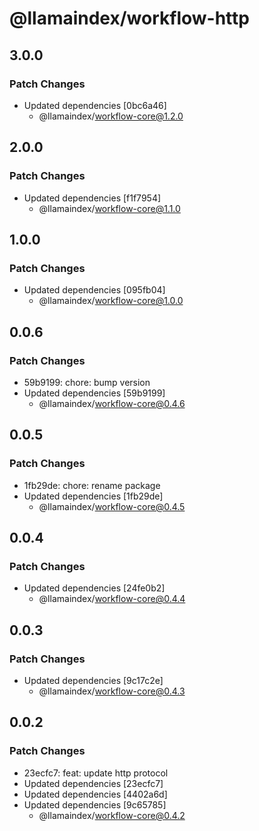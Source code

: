 # @llamaindex/workflow-http

## 3.0.0

### Patch Changes

- Updated dependencies [0bc6a46]
  - @llamaindex/workflow-core@1.2.0

## 2.0.0

### Patch Changes

- Updated dependencies [f1f7954]
  - @llamaindex/workflow-core@1.1.0

## 1.0.0

### Patch Changes

- Updated dependencies [095fb04]
  - @llamaindex/workflow-core@1.0.0

## 0.0.6

### Patch Changes

- 59b9199: chore: bump version
- Updated dependencies [59b9199]
  - @llamaindex/workflow-core@0.4.6

## 0.0.5

### Patch Changes

- 1fb29de: chore: rename package
- Updated dependencies [1fb29de]
  - @llamaindex/workflow-core@0.4.5

## 0.0.4

### Patch Changes

- Updated dependencies [24fe0b2]
  - @llamaindex/workflow-core@0.4.4

## 0.0.3

### Patch Changes

- Updated dependencies [9c17c2e]
  - @llamaindex/workflow-core@0.4.3

## 0.0.2

### Patch Changes

- 23ecfc7: feat: update http protocol
- Updated dependencies [23ecfc7]
- Updated dependencies [4402a6d]
- Updated dependencies [9c65785]
  - @llamaindex/workflow-core@0.4.2
